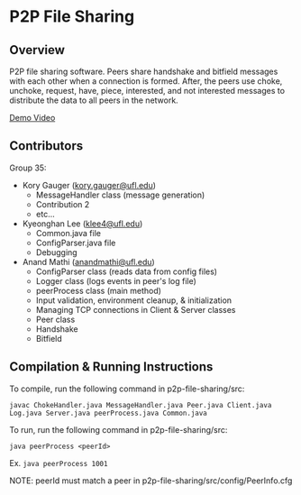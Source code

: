 # P2P File Sharing

## Overview
P2P file sharing software. Peers share handshake and bitfield messages with each other when a connection is formed. After, the peers use choke, unchoke, request, have, piece, interested, and not interested messages
to distribute the data to all peers in the network. 

[Demo Video]()

## Contributors
Group 35:
- Kory Gauger (kory.gauger@ufl.edu)
  - MessageHandler class (message generation)
  - Contribution 2
  - etc...
- Kyeonghan Lee (klee4@ufl.edu)
  - Common.java file
  - ConfigParser.java file
  - Debugging
- Anand Mathi (anandmathi@ufl.edu)
  - ConfigParser class (reads data from config files)
  - Logger class (logs events in peer's log file)
  - peerProcess class (main method)
  - Input validation, environment cleanup, & initialization
  - Managing TCP connections in Client & Server classes
  - Peer class
  - Handshake
  - Bitfield

## Compilation & Running Instructions
To compile, run the following command in p2p-file-sharing/src:

`javac ChokeHandler.java MessageHandler.java Peer.java Client.java Log.java Server.java peerProcess.java Common.java`

To run, run the following command in p2p-file-sharing/src:

`java peerProcess <peerId>`

Ex. `java peerProcess 1001`

NOTE: peerId must match a peer in p2p-file-sharing/src/config/PeerInfo.cfg

